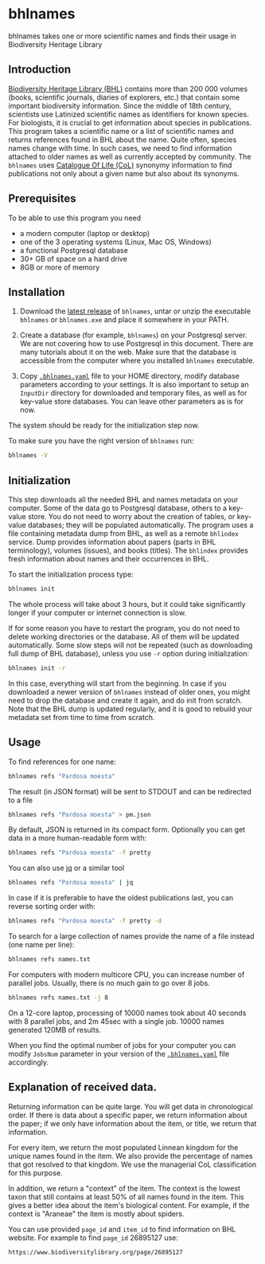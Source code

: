 # bhlnames
bhlnames takes one or more scientific names and finds their usage in Biodiversity Heritage Library

## Introduction

[Biodiversity Heritage Library (BHL)][bhl] contains more than 200 000 volumes
(books, scientific journals, diaries of explorers, etc.) that contain some
important biodiversity information. Since the middle of 18th century, scientists
use Latinized scientific names as identifiers for known species. For biologists,
it is crucial to get information about species in publications. This program takes a
scientific name or a list of scientific names and returns references found
in BHL about the name. Quite often, species names change with time. In such
cases, we need to find information attached to older names as well as currently
accepted by community. The `bhlnames` uses [Catalogue Of Life (CoL)][col] synonymy
information to find publications not only about a given name but also about its
synonyms.

## Prerequisites

To be able to use this program you need

* a modern computer (laptop or desktop)
* one of the 3 operating systems (Linux, Mac OS, Windows)
* a functional Postgresql database
* 30+ GB of space on a hard drive
* 8GB or more of memory

## Installation

1. Download the [latest release] of `bhlnames`, untar or unzip the executable
`bhlnames` or `bhlnames.exe` and place it somewhere in your PATH.

2. Create a database (for example, `bhlnames`) on your Postgresql server. We
are not covering how to use Postgresql in this document. There are many
tutorials about it on the web. Make sure that the database is accessible from
the computer where you installed `bhlnames` executable.

3. Copy [`.bhlnames.yaml`][config] file to your HOME directory, modify database
parameters according to your settings. It is also important to setup an
`InputDir` directory for downloaded and temporary files, as well as for
key-value store databases.  You can leave other parameters as is for now.

The system should be ready for the initialization step now.

To make sure you have the right version of `bhlnames` run:

```bash
bhlnames -V
```

## Initialization

This step downloads all the needed BHL and names metadata on your computer.
Some of the data go to Postgresql database, others to a key-value store. You
do not need to worry about the creation of tables, or key-value databases; they
will be populated automatically. The program uses a file containing metadata
dump from BHL, as well as a remote `bhlindex` service. Dump provides
information about papers (parts in BHL terminology), volumes (issues), and
books (titles). The `bhlindex` provides fresh information about names and
their occurrences in BHL.

To start the initialization process type:

```bash
bhlnames init
```

The whole process will take about 3 hours, but it could take significantly
longer if your computer or internet connection is slow.

If for some reason you have to restart the program, you do not need to delete
working directories or the database. All of them will be updated automatically.
Some slow steps will not be repeated (such  as downloading full dump of BHL
database), unless you use `-r` option during initialization:

```bash
bhlnames init -r
```

In this case, everything will start from the beginning. In case if you
downloaded a newer version of `bhlnames` instead of older ones, you might need
to drop the database and create it again, and do init from scratch. Note that the BHL
dump is updated regularly, and it is good to rebuild your metadata set from
time to time from scratch.

## Usage

To find references for one name:

```bash
bhlnames refs "Pardosa moesta"
```

The result (in JSON format) will be sent to STDOUT and can be redirected to a
file

```bash
bhlnames refs "Pardosa moesta" > pm.json
```

By default, JSON is returned in its compact form. Optionally you can get data in
a more human-readable form with:

```bash
bhlnames refs "Pardosa moesta" -f pretty
```
You can also use [jq] or a similar tool

```bash
bhlnames refs "Pardosa moesta" | jq
```

In case if it is preferable to have the oldest publications last, you can reverse
sorting order with:

```bash
bhlnames refs "Pardosa moesta" -f pretty -d
```

To search for a large collection of names provide the name of a file instead (one
name per line):

```bash
bhlnames refs names.txt
```

For computers with modern multicore CPU, you can increase number of parallel
jobs. Usually, there is no much gain to go over 8 jobs.

```bash
bhlnames refs names.txt -j 8
```

On a 12-core laptop, processing of 10000 names took about 40 seconds with 8
parallel jobs, and 2m 45sec with a single job. 10000 names generated 120MB of
results.

When you find the optimal number of jobs for your computer you can modify
`JobsNum` parameter in your version of the [`.bhlnames.yaml`][config] file
accordingly.

## Explanation of received data.

Returning information can be quite large. You will get data in chronological
order. If there is data about a specific paper, we return information about
the paper; if we only have information about the item, or title, we return that
information.

For every item, we return the most populated Linnean kingdom for the
unique names found in the item. We also provide the percentage of names that
got resolved to that kingdom. We use the managerial CoL classification for this
purpose.

In addition, we return a "context" of the item. The context is the lowest taxon
that still contains at least 50% of all names found in the item. This gives a
better idea about the item's biological content. For example, if the context is
"Araneae" the item is mostly about spiders.

You can use provided `page_id` and `item_id` to find information on BHL
website. For example to find `page_id` 26895127 use:

`https://www.biodiversitylibrary.org/page/26895127`

[bhl]: https://www.biodiversitylibrary.org/
[col]: https://www.catalogueoflife.org/col/
[latest release]: https://github.com/gnames/bhlnames/releases/latest
[config]: https://raw.githubusercontent.com/gnames/bhlnames/master/config_example/.bhlnames.yaml
[jq]: https://github.com/stedolan/jq
